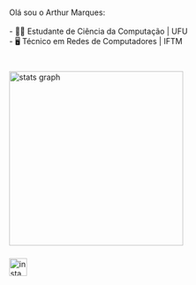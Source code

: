 <br clear="both">

<p align="left">Olá sou o Arthur Marques:<br><br>- 👨‍💻 Estudante de Ciência da Computação | UFU<br>- 🖥️ Técnico em Redes de Computadores | IFTM</p>




###

<br clear="both">

<div align="left">
  <img src="https://github-readme-stats.vercel.app/api?username=arthur-MSL&hide=issues&rank_icon=github&hide_title=false&hide_rank=false&show_icons=true&include_all_commits=true&count_private=true&disable_animations=false&theme=midnight-purple&locale=en&hide_border=true&order=1" height="315" alt="stats graph"  />
</div>

###

<div align="left">
  <a href=https://www.instagram.com/arthurm.sl"target="_blank><img src="https://img.shields.io/static/v1?message=Instagram&logo=instagram&label=&color=E4405F&logoColor=white&labelColor=&style=for-the-badge" height="32" alt="instagram logo"  />
  
</div>

###

